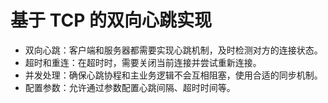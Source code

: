 # 基于 TCP 的双向心跳实现

- 双向心跳：客户端和服务器都需要实现心跳机制，及时检测对方的连接状态。
- 超时和重连：在超时时，需要关闭当前连接并尝试重新连接。
- 并发处理：确保心跳协程和主业务逻辑不会互相阻塞，使用合适的同步机制。
- 配置参数：允许通过参数配置心跳间隔、超时时间等。